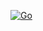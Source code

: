 [![Go](https://github.com/waxdred/Bot_telegram_bybit_copy_trading/actions/workflows/go.yml/badge.svg?branch=main)](https://github.com/waxdred/Bot_telegram_bybit_copy_trading/actions/workflows/go.yml)
